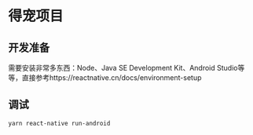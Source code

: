 # 得宠项目

## 开发准备

需要安装非常多东西：Node、Java SE Development Kit、Android Studio等等，直接参考https://reactnative.cn/docs/environment-setup 

## 调试

```shell
yarn react-native run-android
```
